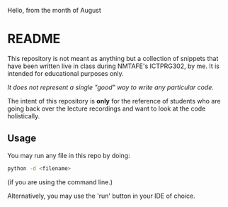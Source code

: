 Hello, from the month of August

# README
This repository is not meant as anything but a collection of snippets that have been written live in class during NMTAFE's ICTPRG302, by me.  It is intended for educational purposes only.

*It does not represent a single "good" way to write any particular code.*

The intent of this repository is __only__ for the reference of students who are going back over the lecture recordings and want to look at the code holistically.

## Usage
You may run any file in this repo by doing:

```bash
python -d <filename>
``` 

(if you are using the command line.)  

Alternatively, you may use the 'run' button in your IDE of choice.
